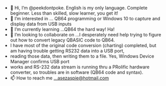 - 👋 Hi, I’m @peekdontpoke. English is my only language. Complete beginner. Less than skilled, slow learner, you get it!
- 👀 I’m interested in ... QB64 programming or Windows 10 to capture and display data from USB inputs
- 🌱 I’m currently learning ...QB64 the hard way! Ha!
- 💞️ I’m looking to collaborate on ...I desperately need help trying to figure out how to convert legacy QBASIC code to QB64.
- I have most of the original code conversion (charting) completed, but am having trouble getting RS232 data into a USB port,
- reading those data, then writing them to a file. Yes, Windows Device Manager confirms USB port
- works and RS-232 data stream is running thru a PRolific hardware converter, so troubles are in software (QB64 code and syntax).  
- 📫 How to reach me ...asezaspie@hotmail.com

<!---
peekdontpoke/peekdontpoke is a ✨ special ✨ repository because its `README.md` (this file) appears on your GitHub profile.
You can click the Preview link to take a look at your changes.
--->
